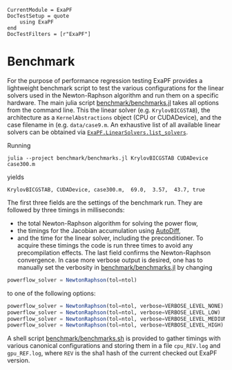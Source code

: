 
```@meta
CurrentModule = ExaPF
DocTestSetup = quote
    using ExaPF
end
DocTestFilters = [r"ExaPF"]
```

# Benchmark

For the purpose of performance regression testing ExaPF provides a lightweight benchmark script to test the various configurations for the linear solvers used in the Newton-Raphson algorithm and run them on a specific hardware. The main julia script [benchmark/benchmarks.jl](https://github.com/exanauts/ExaPF.jl/tree/master/benchmark/benchmarks.jl) takes all options from the command line. This the linear solver (e.g. `KrylovBICGSTAB`), the architecture as a `KernelAbstractions` object (CPU or CUDADevice), and the case filename in (e.g. `data/case9.m`. An exhaustive list of all available linear solvers can be obtained via [`ExaPF.LinearSolvers.list_solvers`](@ref).

Running 
```
julia --project benchmark/benchmarks.jl KrylovBICGSTAB CUDADevice case300.m
```
yields
```
KrylovBICGSTAB, CUDADevice, case300.m,  69.0,  3.57,  43.7, true
```
The first three fields are the settings of the benchmark run. They are followed by three timings in milliseconds:
* the total Newton-Raphson algorithm for solving the power flow,
* the timings for the Jacobian accumulation using [AutoDiff](autodiff.md),
* and the time for the linear solver, including the preconditioner.
To acquire these timings the code is run three times to avoid any precompilation effects. The last field confirms the Newton-Raphson convergence. In case more verbose output is desired, one has to manually set the verbosity in [benchmark/benchmarks.jl](https://github.com/exanauts/ExaPF.jl/tree/master/benchmark/benchmarks.jl) by changing
```julia
powerflow_solver = NewtonRaphson(tol=ntol)
```
to one of the following options:
```julia
powerflow_solver = NewtonRaphson(tol=ntol, verbose=VERBOSE_LEVEL_NONE)
powerflow_solver = NewtonRaphson(tol=ntol, verbose=VERBOSE_LEVEL_LOW)
powerflow_solver = NewtonRaphson(tol=ntol, verbose=VERBOSE_LEVEL_MEDIUM)
powerflow_solver = NewtonRaphson(tol=ntol, verbose=VERBOSE_LEVEL_HIGH)
```
A shell script [benchmark/benchmarks.sh](https://github.com/exanauts/ExaPF.jl/tree/master/benchmark/benchmarks.sh) is provided to gather timings with various canonical configurations and storing them in a file `cpu_REV.log` and `gpu_REF.log`, where `REV` is the sha1 hash of the current checked out ExaPF version.
